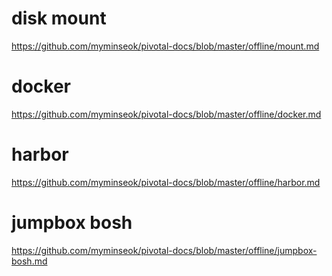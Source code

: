 # disk mount
https://github.com/myminseok/pivotal-docs/blob/master/offline/mount.md


# docker
https://github.com/myminseok/pivotal-docs/blob/master/offline/docker.md


# harbor
https://github.com/myminseok/pivotal-docs/blob/master/offline/harbor.md

# jumpbox bosh
https://github.com/myminseok/pivotal-docs/blob/master/offline/jumpbox-bosh.md
